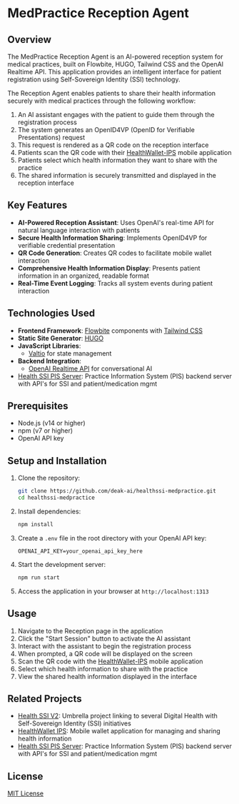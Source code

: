 # MedPractice Reception Agent

## Overview

The MedPractice Reception Agent is an AI-powered reception system for medical practices, built on Flowbite, HUGO, Tailwind CSS and the OpenAI Realtime API.
This application provides an intelligent interface for patient registration using Self-Sovereign Identity (SSI) technology.

The Reception Agent enables patients to share their health information securely with medical practices through the following workflow:

1. An AI assistant engages with the patient to guide them through the registration process
2. The system generates an OpenID4VP (OpenID for Verifiable Presentations) request
3. This request is rendered as a QR code on the reception interface
4. Patients scan the QR code with their [HealthWallet-IPS](https://github.com/deak-ai/healthwallet-ips) mobile application
5. Patients select which health information they want to share with the practice
6. The shared information is securely transmitted and displayed in the reception interface

## Key Features

- **AI-Powered Reception Assistant**: Uses OpenAI's real-time API for natural language interaction with patients
- **Secure Health Information Sharing**: Implements OpenID4VP for verifiable credential presentation
- **QR Code Generation**: Creates QR codes to facilitate mobile wallet interaction
- **Comprehensive Health Information Display**: Presents patient information in an organized, readable format
- **Real-Time Event Logging**: Tracks all system events during patient interaction

## Technologies Used

- **Frontend Framework**: [Flowbite](https://flowbite.com/) components with [Tailwind CSS](https://tailwindcss.com/)
- **Static Site Generator**: [HUGO](https://gohugo.io/)
- **JavaScript Libraries**:
  - [Valtio](https://github.com/pmndrs/valtio) for state management
- **Backend Integration**:
  - [OpenAI Realtime API](https://platform.openai.com/docs/guides/realtime) for conversational AI
 - [Health SSI PIS Server](https://github.com/deak-ai/healthwallet/tree/main/server): Practice Information System (PIS) backend server with API's for SSI and patient/medication mgmt
## Prerequisites

- Node.js (v14 or higher)
- npm (v7 or higher)
- OpenAI API key

## Setup and Installation

1. Clone the repository:
   ```bash
   git clone https://github.com/deak-ai/healthssi-medpractice.git
   cd healthssi-medpractice
   ```

2. Install dependencies:
   ```bash
   npm install
   ```

3. Create a `.env` file in the root directory with your OpenAI API key:
   ```
   OPENAI_API_KEY=your_openai_api_key_here
   ```

4. Start the development server:
   ```bash
   npm run start
   ```

5. Access the application in your browser at `http://localhost:1313`

## Usage

1. Navigate to the Reception page in the application
2. Click the "Start Session" button to activate the AI assistant
3. Interact with the assistant to begin the registration process
4. When prompted, a QR code will be displayed on the screen
5. Scan the QR code with the [HealthWallet-IPS](https://github.com/deak-ai/healthwallet-ips) mobile application
6. Select which health information to share with the practice
7. View the shared health information displayed in the interface

## Related Projects

- [Health SSI V2](https://github.com/Abdagon/health-ssi-2): Umbrella project linking to several Digital Health with Self-Sovereign Identity (SSI) initiatives
- [HealthWallet IPS](https://github.com/deak-ai/healthwallet-ips): Mobile wallet application for managing and sharing health information
- [Health SSI PIS Server](https://github.com/deak-ai/healthwallet/tree/main/server): Practice Information System (PIS) backend server with API's for SSI and patient/medication mgmt

## License

[MIT License](LICENSE)

